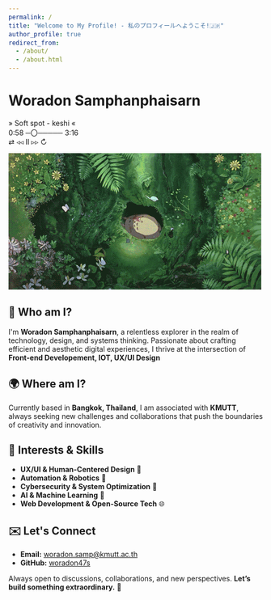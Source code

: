```yaml
---
permalink: /
title: "Welcome to My Profile! - 私のプロフィールへようこそ!🇯🇵"
author_profile: true
redirect_from: 
  - /about/
  - /about.html
---
```


# Woradon Samphanphaisarn

 » Soft spot - keshi « <br>
  0:58 ─〇───── 3:16 <br>
 ⇄   ◃◃   ⅠⅠ   ▹▹   ↻

![Avatar](/images/gif.gif)

## 🧩 Who am I?
I'm **Woradon Samphanphaisarn**, a relentless explorer in the realm of technology, design, and systems thinking. Passionate about crafting efficient and aesthetic digital experiences, I thrive at the intersection of **Front-end Developement, IOT, UX/UI Design**

## 🌍 Where am I?
Currently based in **Bangkok, Thailand**, I am associated with **KMUTT**, always seeking new challenges and collaborations that push the boundaries of creativity and innovation.

## 📡 Interests & Skills
- **UX/UI & Human-Centered Design** 🎨
- **Automation & Robotics** 🤖
- **Cybersecurity & System Optimization** 🔐
- **AI & Machine Learning** 🧠
- **Web Development & Open-Source Tech** 🌐

## ✉️ Let's Connect
- **Email:** [woradon.samp@kmutt.ac.th](mailto:woradon.samp@kmutt.ac.th)
- **GitHub:** [woradon47s](https://github.com/woradon47s)

Always open to discussions, collaborations, and new perspectives. **Let’s build something extraordinary.** 🚀
